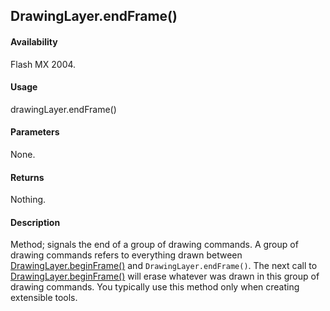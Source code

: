 ## DrawingLayer.endFrame()

#### Availability

Flash MX 2004.

#### Usage

drawingLayer.endFrame()

#### Parameters

None.

#### Returns

Nothing.

#### Description

Method; signals the end of a group of drawing commands. A group of drawing commands refers to everything drawn between [DrawingLayer.beginFrame()](../DrawingLayer_object/DrawingLayer1.md) and `DrawingLayer.endFrame()`. The next call to [DrawingLayer.beginFrame()](../DrawingLayer_object/DrawingLayer1.md) will erase whatever was drawn in this group of drawing commands. You typically use this method only when creating extensible tools.
